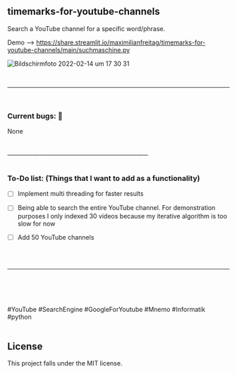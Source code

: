 ## timemarks-for-youtube-channels

Search a YouTube channel for a specific word/phrase. 

Demo --> https://share.streamlit.io/maximilianfreitag/timemarks-for-youtube-channels/main/suchmaschine.py


![Bildschirmfoto 2022-02-14 um 17 30 31](https://user-images.githubusercontent.com/46624616/153905222-e51d9d3d-17d2-49b4-b06f-58172cb718b9.png)




<br>


__________________________________________________

<br>

### Current bugs: 🐞

None


<br>
__________________________________________________

<br>
<br>

### To-Do list: (Things that I want to add as a functionality)

- [ ] Implement multi threading for faster results
- [ ] Being able to search the entire YouTube channel. For demonstration purposes I only indexed 30 videos because my iterative algorithm is too slow for now
- [ ] Add 50 YouTube channels


<br>
<br>

__________________________________________________

<br>
<br>


<br />
<br />
#YouTube #SearchEngine #GoogleForYoutube #Mnemo #Informatik #python 
<br />
<br />



## License
This project falls under the MIT license.

